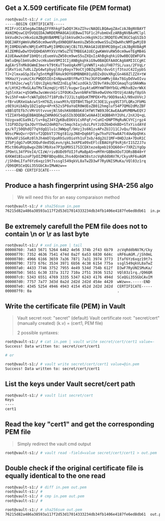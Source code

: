 
## Get a X.509 certificate file (PEM format)

```bash
root@vault-s1:/ # cat in.pem
-----BEGIN CERTIFICATE-----
MIIFrzCCA5egAwIBAgIFFRhkgFIwDQYJKoZIhvcNAQELBQAwgZAxCzAJBgNVBAYT
AkNIMQswCQYDVQQIDAJWRDERMA8GA1UEBwwITGF1c2FubmUxEzARBgNVBAoMClpl
bkVudHJvcHkxGzAZBgNVBAMMElplbkVudHJvcHkgVHJ1c3RDQTEvMC0GCSqGSIb3
DQEJARYgWmVuRW50cm9weVRydXN0Q0FAemVuZW50cm9weS5uZXQwHhcNMTgwMjE0
MjI0MDUzWhcNMjExMTEwMjI0MDUzWjCBiTELMAkGA1UEBhMCQ0gxCzAJBgNVBAgM
AlZEMREwDwYDVQQHDAhMYXVzYW5uZTETMBEGA1UECgwKWmVuRW50cm9weTEgMB4G
A1UEAwwXdmF1bHQtczEuemVuZW50cm9weS5uZXQxIzAhBgkqhkiG9w0BCQEWFGFk
bWluQHplbmVudHJvcHkubmV0MIICIjANBgkqhkiG9w0BAQEFAAOCAg8AMIICCgKC
AgEArSTnMk8GWmE3merkT9tKuTToeUqAxMFlpVWNTi+abiFH87fSL/uas/2FVqLr
zSRxYioL7u0LiZpG4wtpbygl0zy0ayxT9oCtjOBZq2Rb/duvGtjf3tozC42IypbS
TJ+2lmxaGSpJEe7g5ntMgBT6Huk9OY68MBNBK01yUD2xDUvXRgCGn468ZlZZX+tW
YKHazYjvumzCXcPWQD5IEnInNpwaXBtFRwY37mz3GFOSmWMvj8AxT6GyDdVwOIvu
0Ttbh2oc/wq7/lQVcZgkU/NdZ2nELg7ACuzdGk3/ZE9vfA9u3DCGmaqTcpSNkWNa
m/LHtK2rMxGLAaTMxTAzmqUjr057/kugwrIayAta6MYmWT0HYbGLvM6hxB2erWkX
Jg5lnXac+q5GW9wJwsWeskGriIFOUKxZwvnbNFmTBke0wGVHxYDtUj4zA8yf8pSh
9vi5hF+mA+fcWATpDbS7f18PzBv7JJ1Ltq8QoKTMPEK+Pb/9OD9asAJ/N9xUVVcJ
rfBrvURXeUaAcwtS+H76ZLsswxMth/EDTBHlTbpFJC3OE1Lyxq9ST3fLQRxJFbMG
z0E9iHibADy1DZ1qdq+4PrK52s5P8aYoER0WdEoZB012hmgluf54P7QMU2dMzZBF
xBBlQTEfb7cVMrUttvvvejNlS0shK60B8bK4lHfWtTW89J0CAwEAAaMVMBMwEQYJ
YIZIAYb4QgEBBAQDAgZAMA0GCSqGSIb3DQEBCwUAA4ICAQBB4hY2UhL/2nXJQ+qL
hUzgvadCGa9kI/lv+8qZ34YZpKBuEO6ViCsRFqF/+CuHI+DNPTMqRuNCVYCjrgz4
l31PXDZqrQaJQvYtbwU2dmRQ7vc5mqchIajvbzLPoYJzDZ6mD4kBD+STxYisdAYd
gx/kTj50QhdQ77qYdgQ1lu1c3WWpgT/bHzj3s6N1zvAPxZUJJ11CJvQu/T0b1wiV
N9scPWoQvrrQVtvf2QDbV7J76gt81zpJN8+Dq66Flgw7hxFU7kw8A7t4UwOpQhKs
V8VwXFiSGeRz0lhJh4mOlVpoRhSuVOioYh1sF3xb/4dg2UJ1MF+0HDJzA+7DoR1C
Z7bPjdgG7vORJOQuFded5QLevn/gkL3oXPEa09xEFlcEBAGYgF9sRj6rI1SZ2J7u
M5ct06uRUp8wgxZ0blMbXse7P3pUMXS17SICEKteze8pmb193Q60d+r7XRZiYgOp
JPOmtL34fPVeI4/CIzW/rivBUDd9fUIJfuMaBpA5+eMfHrGBBmXOoTJORsBB48+Y
6XKWd1B1uzoP7pOIZMBFBDqvBbLJhs4dQnbW38stzcVqRddbNV7K/CkysRF6uAGM
/jSh0mLIfaf6Yz6xqz19t7sssgl549qkVL8aTwZD3wF7RyUNISMuKa/VQl03z1rq
/Q96QRSCeQGi35SGbCAvIMwWzw==
-----END CERTIFICATE-----
```

## Produce a hash fingerprint using SHA-256 algo
> We will need this for an easy comparaison method

```bash
root@vault-s1:/ # sha256sum in.pem
76215d82a486a38593a117f2d53d17014333234db34fb1406e4187fe6ed8db61  in.pem
```

## Be extremely carefull the PEM file does not to contain \n or \r as last byte

```bash
root@vault-s1:/ # xxd in.pem | tail
00000760: 7a63 5671 5264 6462 4e56 374b 2f43 6b79  zcVqRddbNV7K/Cky
00000770: 7352 4636 7541 474d 0a2f 6a53 6830 6d4c  sRF6uAGM./jSh0mL
00000780: 4966 6166 3659 7a36 7871 7a31 3974 3773  Ifaf6Yz6xqz19t7s
00000790: 7373 676c 3534 3971 6b56 4c38 6154 775a  ssgl549qkVL8aTwZ
000007a0: 4433 7746 3752 7955 4e49 534d 754b 612f  D3wF7RyUNISMuKa/
000007b0: 5651 6c30 337a 3172 710a 2f51 3936 5152  VQl03z1rq./Q96QR
000007c0: 5343 6551 4769 3335 5347 6243 4176 494d  SCeQGi35SGbCAvIM
000007d0: 7757 7a77 3d3d 0a2d 2d2d 2d2d 454e 4420  wWzw==.-----END
000007e0: 4345 5254 4946 4943 4154 452d 2d2d 2d2d  CERTIFICATE-----
000007f0: 0a                                       .
```

## Write the certificate file (PEM) in Vault
> Vault secret root: "secret" (default)
> Vault certificate root: "secret/cert" (manually created)
> (k.v) = (cert1, PEM file)
>
> 2 possible syntaxes:

```bash
root@vault-s1:/ # cat in.pem | vault write secret/cert/cert1 value=-
Success! Data written to: secret/cert/cert1

# or

root@vault-s1:/ # vault write secret/cert/cert1 value=@in.pem
Success! Data written to: secret/cert/cert1
```

## List the keys under Vault secret/cert path

```bash
root@vault-s1:/ # vault list secret/cert
Keys
----
cert1
```

## Read the key "cert1" and get the corresponding PEM file
> Simply redirect the vault cmd output

```bash
root@vault-s1:/ # vault read -field=value secret/cert/cert1 > out.pem
```

## Double check if the original certificate file is equally identical to the one read

```bash
root@vault-s1:/ # diff in.pem out.pem
root@vault-s1:/ #
root@vault-s1:/ # cmp in.pem out.pem
root@vault-s1:/ # 

root@vault-s1:/ # sha256sum out.pem
76215d82a486a38593a117f2d53d17014333234db34fb1406e4187fe6ed8db61  out.pem
```
